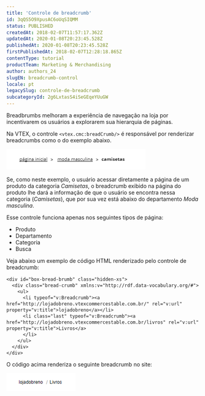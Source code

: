 ```yaml
---
title: 'Controle de breadcrumb'
id: 3qQS5O9XpusAC6oUqSIQMM
status: PUBLISHED
createdAt: 2018-02-07T11:57:17.362Z
updatedAt: 2020-01-08T20:23:45.528Z
publishedAt: 2020-01-08T20:23:45.528Z
firstPublishedAt: 2018-02-07T12:28:18.865Z
contentType: tutorial
productTeam: Marketing & Merchandising
author: authors_24
slugEN: breadcrumb-control
locale: pt
legacySlug: controle-de-breadcrumb
subcategoryId: 2g6LxtasS4iSeGEqeYUuGW
---
```


Breadbrumbs melhoram a experiência de navegação na loja por incentivarem os usuários a explorarem sua hierarquia de páginas.

Na VTEX, o controle `<vtex.cmc:breadCrumb/>` é responsável por renderizar breadcrumbs como o do exemplo abaixo.

![breadcrumb1](https://raw.githubusercontent.com/vtexdocs/help-center-content/refs/heads/main/docs/pt/tutorials/Storefront/Layout/controle-de-breadcrumb_1.png)

Se, como neste exemplo, o usuário acessar diretamente a página de um produto da categoria *Camisetas*, o breadcrumb exibido na página do produto lhe dará a informação de que o usuário se encontra nessa categoria (*Camisetas*), que por sua vez está abaixo do departamento *Moda masculina*.

Esse controle funciona apenas nos seguintes tipos de página:
- Produto
- Departamento
- Categoria
- Busca

Veja abaixo um exemplo de código HTML renderizado pelo controle de breadcrumb:

```
<div id="box-bread-brumb" class="hidden-xs">
  <div class="bread-crumb" xmlns:v="http://rdf.data-vocabulary.org/#">
    <ul>
      <li typeof="v:Breadcrumb"><a href="http://lojadobreno.vtexcommercestable.com.br/" rel="v:url" property="v:title">lojadobreno</a></li>
      <li class="last" typeof="v:Breadcrumb"><a href="http://lojadobreno.vtexcommercestable.com.br/livros" rel="v:url" property="v:title">Livros</a>
      </li>
    </ul>
  </div>
</div>
```

O código acima renderiza o seguinte breadcrumb no site:

![breadcrumb2](https://raw.githubusercontent.com/vtexdocs/help-center-content/refs/heads/main/docs/pt/tutorials/Storefront/Layout/controle-de-breadcrumb_2.png)
